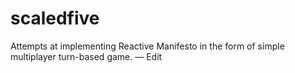 scaledfive
==========

Attempts at implementing Reactive Manifesto in the form of simple multiplayer turn-based game. — Edit

